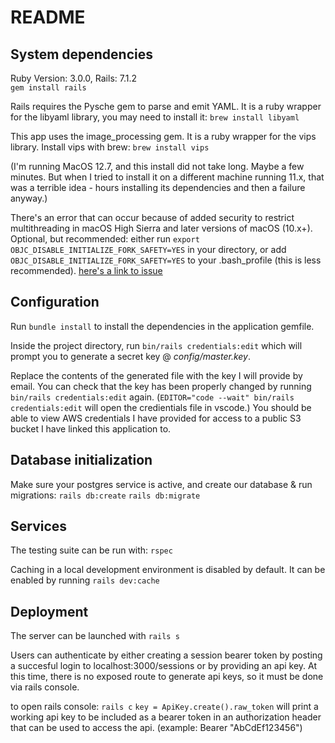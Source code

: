 # README

## System dependencies
Ruby Version: 3.0.0, Rails: 7.1.2  
`gem install rails`

Rails requires the Pysche gem to parse and emit YAML. It is a ruby wrapper for the libyaml library, you may need to install it:
 `brew install libyaml` 

This app uses the image_processing gem. It is a ruby wrapper for the vips library. Install vips with brew: 
`brew install vips` 

(I'm running MacOS 12.7, and this install did not take long. Maybe a few minutes. But when I tried to install it on a different machine running 11.x, that was a terrible idea - hours installing its dependencies and then a failure anyway.)

There's an error that can occur because of added security to restrict multithreading in macOS High Sierra and later versions of macOS (10.x+). Optional, but recommended: either run  `export OBJC_DISABLE_INITIALIZE_FORK_SAFETY=YES`  in your directory, or add  `OBJC_DISABLE_INITIALIZE_FORK_SAFETY=YES`  to your .bash_profile (this is less recommended).  [here's a link to issue](https://github.com/rails/rails/issues/38560, "issue")

## Configuration

Run `bundle install` to install the dependencies in the application gemfile.

Inside the project directory, run  `bin/rails credentials:edit`  which will prompt you to generate a secret key @ *config/master.key*.

Replace the contents of the generated file with the key I will provide by email. You can check that the key has been properly changed by running  `bin/rails credentials:edit`  again. (`EDITOR="code --wait" bin/rails credentials:edit`  will open the credientials file in vscode.) You should be able to view AWS credentials I have provided for access to a public S3 bucket I have linked this application to.

## Database initialization

Make sure your postgres service is active, and create our database & run migrations:
`rails db:create` 
`rails db:migrate`

## Services

The testing suite can be run with:  `rspec`

Caching in a local development environment is disabled by default. It can be enabled by running  `rails dev:cache`

## Deployment

The server can be launched with `rails s`

Users can authenticate by either creating a session bearer token by posting a succesful login to localhost:3000/sessions or by  providing an api key. At this time, there is no exposed route to generate api keys, so it must be done via rails console.

to open rails console: `rails c` 
`key = ApiKey.create().raw_token` will print a working api key to be included as a bearer token in an authorization header that can be used to access the api. (example: Bearer "AbCdEf123456")

